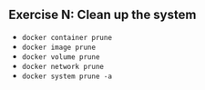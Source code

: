 ## Exercise N: Clean up the system

- `docker container prune`
- `docker image prune`
- `docker volume prune`
- `docker network prune`
- `docker system prune -a`
